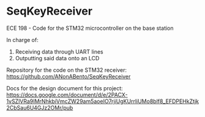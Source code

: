 # SeqKeyReceiver
ECE 198 - Code for the STM32 microcontroller on the base station

In charge of:
1. Receiving data through UART lines
2. Outputting said data onto an LCD

Repository for the code on the STM32 receiver: https://github.com/ANonABento/SeqKeyReceiver

Docs for the design document for this project: https://docs.google.com/document/d/e/2PACX-1vSZlVRa9IMrNhkbiVmcZW29am5aoeIO7rjiUgKUrrliUMo8blf8_EFDPEHkZtjk2CbSau6U4GJz2OMr/pub
